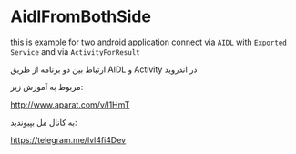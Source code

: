 # AidlFromBothSide
this is example for two android application connect via `AIDL` with `Exported Service` and via `ActivityForResult`

ارتباط بین دو برنامه از طریق AIDL و Activity در اندروید

مربوط به آموزش زیر:

http://www.aparat.com/v/l1HmT

به کانال مل بپیوندید:

https://telegram.me/lvl4fi4Dev
